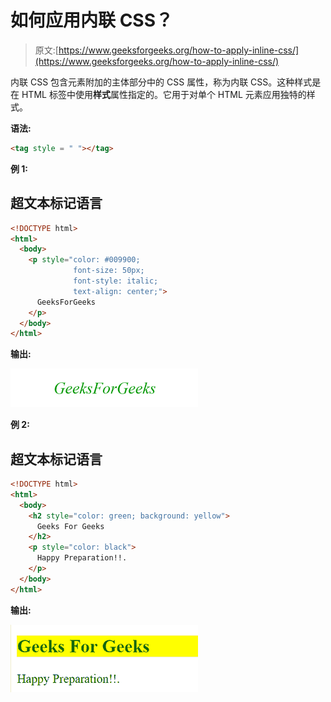 # 如何应用内联 CSS？

> 原文:[https://www.geeksforgeeks.org/how-to-apply-inline-css/](https://www.geeksforgeeks.org/how-to-apply-inline-css/)

内联 CSS 包含元素附加的主体部分中的 CSS 属性，称为内联 CSS。这种样式是在 HTML 标签中使用**样式**属性指定的。它用于对单个 HTML 元素应用独特的样式。

**语法:**

```html
<tag style = " "></tag>
```

**例 1:**

## 超文本标记语言

```html
<!DOCTYPE html>
<html>
  <body>
    <p style="color: #009900;
              font-size: 50px;
              font-style: italic;
              text-align: center;">
      GeeksForGeeks
    </p>
  </body>
</html>
```

**输出:**

![](img/50982a220377c415d91650f87db90b7c.png)

**例 2:**

## 超文本标记语言

```html
<!DOCTYPE html>
<html>
  <body>
    <h2 style="color: green; background: yellow">
      Geeks For Geeks
    </h2>
    <p style="color: black">
      Happy Preparation!!.
    </p>
  </body>
</html>
```

**输出:**

![](img/3130aad5d65aae9f8be53f572ce255bf.png)